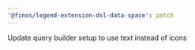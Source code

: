 ```yaml
---
'@finos/legend-extension-dsl-data-space': patch
---
```


Update query builder setup to use text instead of icons
